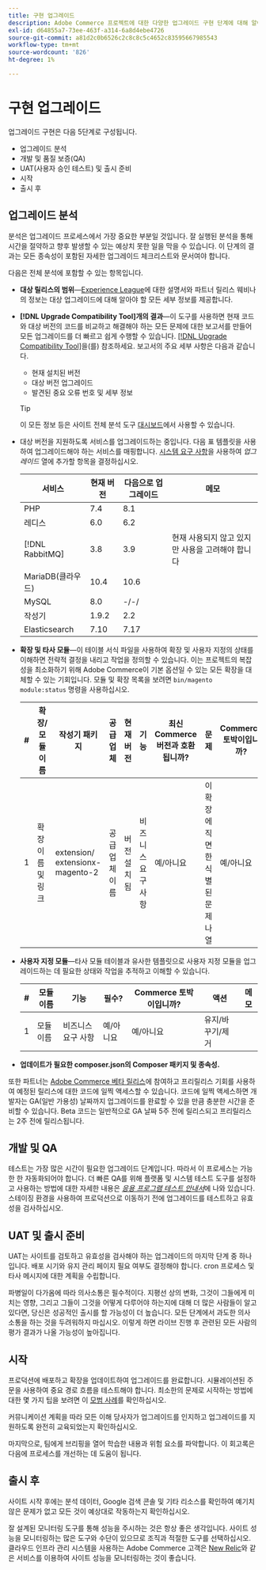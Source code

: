 ```yaml
---
title: 구현 업그레이드
description: Adobe Commerce 프로젝트에 대한 다양한 업그레이드 구현 단계에 대해 알아봅니다.
exl-id: d64855a7-73ee-463f-a314-6a8d4ebe4726
source-git-commit: a81d2c0b6526c2c8c8c5c4652c83595667985543
workflow-type: tm+mt
source-wordcount: '826'
ht-degree: 1%

---
```


# 구현 업그레이드

업그레이드 구현은 다음 5단계로 구성됩니다.

- 업그레이드 분석
- 개발 및 품질 보증(QA)
- UAT(사용자 승인 테스트) 및 출시 준비
- 시작
- 출시 후

## 업그레이드 분석

분석은 업그레이드 프로세스에서 가장 중요한 부분일 것입니다. 잘 실행된 분석을 통해 시간을 절약하고 향후 발생할 수 있는 예상치 못한 일을 막을 수 있습니다. 이 단계의 결과는 모든 종속성이 포함된 자세한 업그레이드 체크리스트와 문서여야 합니다.

다음은 전체 분석에 포함할 수 있는 항목입니다.

- **대상 릴리스의 범위**—[Experience League](../../release/release-notes/overview.md)에 대한 설명서와 파트너 릴리스 웨비나의 정보는 대상 업그레이드에 대해 알아야 할 모든 세부 정보를 제공합니다.

- **[!DNL Upgrade Compatibility Tool]개의 결과**—이 도구를 사용하면 현재 코드와 대상 버전의 코드를 비교하고 해결해야 하는 모든 문제에 대한 보고서를 만들어 모든 업그레이드를 더 빠르고 쉽게 수행할 수 있습니다. [[!DNL Upgrade Compatibility Tool]](../upgrade-compatibility-tool/overview.md)을(를) 참조하세요. 보고서의 주요 세부 사항은 다음과 같습니다.

   - 현재 설치된 버전
   - 대상 버전 업그레이드
   - 발견된 중요 오류 번호 및 세부 정보

  >[!TIP]
  >
  >이 모든 정보 등은 사이트 전체 분석 도구 [대시보드](../../tools/site-wide-analysis-tool/dashboard.md)에서 사용할 수 있습니다.

- 대상 버전을 지원하도록 서비스를 업그레이드하는 중입니다. 다음 표 템플릿을 사용하여 업그레이드해야 하는 서비스를 매핑합니다. [시스템 요구 사항](../../installation/system-requirements.md)을 사용하여 _업그레이드_ 열에 추가할 항목을 결정하십시오.


  | 서비스 | 현재 버전 | 다음으로 업그레이드 | 메모 |
  |-----------------|-----------------|------------|----------------------------------------------------------|
  | PHP | 7.4 | 8.1 |                                                          |
  | 레디스 | 6.0 | 6.2 |                                                          |
  | [!DNL RabbitMQ] | 3.8 | 3.9 | 현재 사용되지 않고 있지만 사용을 고려해야 합니다 |
  | MariaDB(클라우드) | 10.4 | 10.6 |                                                          |
  | MySQL | 8.0 | -/-/ |                                                          |
  | 작성기 | 1.9.2 | 2.2 |                                                          |
  | Elasticsearch | 7.10 | 7.17 |                                                          |

- **확장 및 타사 모듈**—이 테이블 서식 파일을 사용하여 확장 및 사용자 지정의 상태를 이해하면 전략적 결정을 내리고 작업을 정의할 수 있습니다. 이는 프로젝트의 복잡성을 최소화하기 위해 Adobe Commerce이 기본 옵션일 수 있는 모든 확장을 대체할 수 있는 기회입니다. 모듈 및 확장 목록을 보려면 `bin/magento module:status` 명령을 사용하십시오.

  | # | 확장/<br>모듈 이름 | 작성기 패키지 | 공급업체 | 현재 버전 | 기능 | 최신<br>Commerce 버전과 호환됩니까? | 문제 | Commerce 토박이입니까? | 액션 | 메모 |
  |---|-----------------------------|------------------------------------|-------------|-------------------|-----------------------|---------------------------------------------|--------------------------------------------------|---------------------|-------------------------|-------|
  | 1 | 확장 이름 및 링크 | extension/<br>extensionx-magento-2 | 공급업체 이름 | 버전 설치됨 | 비즈니스 요구 사항 | 예/아니요 | 이 확장에 직면한 식별된 문제 나열 | 예/아니요 | 유지/바꾸기/<br>제거 |       |

- **사용자 지정 모듈**—타사 모듈 테이블과 유사한 템플릿으로 사용자 지정 모듈을 업그레이드하는 데 필요한 상태와 작업을 추적하고 이해할 수 있습니다.

  | # | 모듈 이름 | 기능 | 필수? | Commerce 토박이입니까? | 액션 | 메모 |
  |---|--------------|-----------------------|-----------|---------------------|---------------------|-------|
  | 1 | 모듈 이름 | 비즈니스 요구 사항 | 예/아니요 | 예/아니요 | 유지/바꾸기/제거 |       |

- **업데이트가 필요한 composer.json의 Composer 패키지 및 종속성.**

또한 파트너는 [Adobe Commerce 베타 릴리스](../../release/beta.md)에 참여하고 프리릴리스 기회를 사용하여 예정된 릴리스에 대한 코드에 일찍 액세스할 수 있습니다. 코드에 일찍 액세스하면 개발자는 GA(일반 가용성) 날짜까지 업그레이드를 완료할 수 있을 만큼 충분한 시간을 준비할 수 있습니다. Beta 코드는 일반적으로 GA 날짜 5주 전에 릴리스되고 프리릴리스는 2주 전에 릴리스됩니다.

## 개발 및 QA

테스트는 가장 많은 시간이 필요한 업그레이드 단계입니다. 따라서 이 프로세스는 가능한 한 자동화되어야 합니다. 더 빠른 QA를 위해 플랫폼 및 시스템 테스트 도구를 설정하고 사용하는 방법에 대한 자세한 내용은 _[응용 프로그램 테스트 안내서](https://developer.adobe.com/commerce/testing/guide/)_&#x200B;에 나와 있습니다. 스테이징 환경을 사용하여 프로덕션으로 이동하기 전에 업그레이드를 테스트하고 유효성을 검사하십시오.

## UAT 및 출시 준비

UAT는 사이트를 검토하고 유효성을 검사해야 하는 업그레이드의 마지막 단계 중 하나입니다. 배포 시기와 유지 관리 페이지 필요 여부도 결정해야 합니다. cron 프로세스 및 타사 메시지에 대한 계획을 수립합니다.

파병일이 다가옴에 따라 의사소통은 필수적이다. 지평선 상의 변화, 그것이 그들에게 미치는 영향, 그리고 그들이 그것을 어떻게 다루어야 하는지에 대해 더 많은 사람들이 알고 있다면, 당신은 성공적인 출시를 할 가능성이 더 높습니다. 모든 단계에서 과도한 의사 소통을 하는 것을 두려워하지 마십시오. 이렇게 하면 라이브 진행 후 관련된 모든 사람의 평가 결과가 나올 가능성이 높아집니다.

## 시작

프로덕션에 배포하고 확장을 업데이트하여 업그레이드를 완료합니다. 시뮬레이션된 주문을 사용하여 중요 경로 흐름을 테스트해야 합니다. 최소한의 문제로 시작하는 방법에 대한 몇 가지 팁을 보려면 이 [모범 사례](../prepare/best-practices.md)를 확인하십시오.

커뮤니케이션 계획을 따라 모든 이해 당사자가 업그레이드를 인지하고 업그레이드를 지원하도록 완전히 교육되었는지 확인하십시오.

마지막으로, 팀에게 브리핑을 열어 학습한 내용과 위험 요소를 파악합니다. 이 회고록은 다음에 프로세스를 개선하는 데 도움이 됩니다.

## 출시 후

사이트 시작 후에는 분석 데이터, Google 검색 콘솔 및 기타 리소스를 확인하여 예기치 않은 문제가 없고 모든 것이 예상대로 작동하는지 확인하십시오.

잘 설계된 모니터링 도구를 통해 성능을 주시하는 것은 항상 좋은 생각입니다. 사이트 성능을 모니터링하는 많은 도구와 수단이 있으므로 조직과 적절한 도구를 선택하십시오. 클라우드 인프라 관리 시스템을 사용하는 Adobe Commerce 고객은 [New Relic](https://experienceleague.adobe.com/docs/commerce-cloud-service/user-guide/monitor/new-relic/new-relic-service.html?lang=ko)와 같은 서비스를 이용하여 사이트 성능을 모니터링하는 것이 좋습니다.
